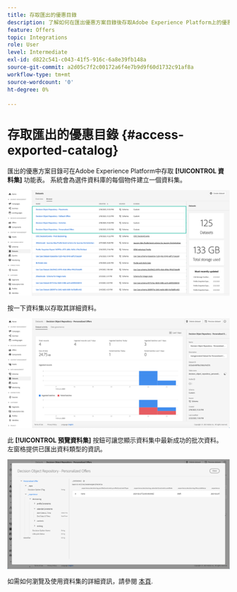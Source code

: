 ```yaml
---
title: 存取匯出的優惠目錄
description: 了解如何在匯出優惠方案目錄後存取Adobe Experience Platform上的優惠方案目錄
feature: Offers
topic: Integrations
role: User
level: Intermediate
exl-id: d822c541-c043-41f5-916c-6a8e39fb148a
source-git-commit: a2d05c7f2c00172a6f4e7b9d9f60d1732c91af8a
workflow-type: tm+mt
source-wordcount: '0'
ht-degree: 0%

---
```


# 存取匯出的優惠目錄 {#access-exported-catalog}

匯出的優惠方案目錄可在Adobe Experience Platform中存取 **[!UICONTROL 資料集]** 功能表。 系統會為選件資料庫的每個物件建立一個資料集。

![](../assets/datasets-list.png)

按一下資料集以存取其詳細資料。

![](../assets/dataset-activity.png)

此 **[!UICONTROL 預覽資料集]** 按鈕可讓您顯示資料集中最新成功的批次資料。 左窗格提供已匯出資料類型的資訊。

![](../assets/dataset-preview.png)

如需如何瀏覽及使用資料集的詳細資訊，請參閱 [本頁](../../data/get-started-datasets.md).
